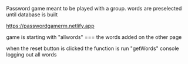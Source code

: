 Password game meant to be played with a group. words are preselected until database is built

https://passwordgamerm.netlify.app



game is starting with "allwords" === the words added on the other page   

when the reset button is clicked the function is run "getWords" console logging out all words 




